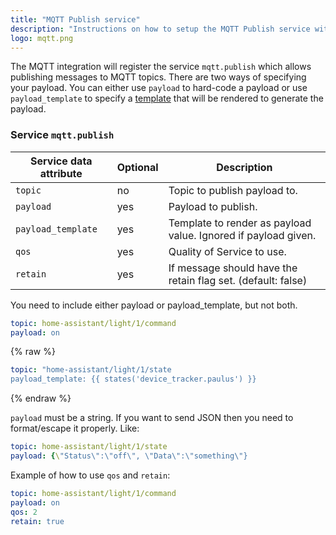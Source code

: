 ```yaml
---
title: "MQTT Publish service"
description: "Instructions on how to setup the MQTT Publish service within Home Assistant."
logo: mqtt.png
---
```


The MQTT integration will register the service `mqtt.publish` which allows publishing messages to MQTT topics. There are two ways of specifying your payload. You can either use `payload` to hard-code a payload or use `payload_template` to specify a [template](/topics/templating/) that will be rendered to generate the payload.

### Service `mqtt.publish`

| Service data attribute | Optional | Description |
| ---------------------- | -------- | ----------- |
| `topic` | no | Topic to publish payload to.
| `payload` | yes | Payload to publish.
| `payload_template` | yes | Template to render as payload value. Ignored if payload given.
| `qos` | yes | Quality of Service to use.
| `retain` | yes | If message should have the retain flag set. (default: false)

<div class='note'>
You need to include either payload or payload_template, but not both.
</div>

```yaml
topic: home-assistant/light/1/command
payload: on
```

{% raw %}
```yaml
topic: "home-assistant/light/1/state
payload_template: {{ states('device_tracker.paulus') }}
```
{% endraw %}

`payload` must be a string. If you want to send JSON then you need to format/escape it properly. Like:

```yaml
topic: home-assistant/light/1/state
payload: {\"Status\":\"off\", \"Data\":\"something\"}
``` 

Example of how to use `qos` and `retain`:

```yaml
topic: home-assistant/light/1/command
payload: on
qos: 2
retain: true
```
